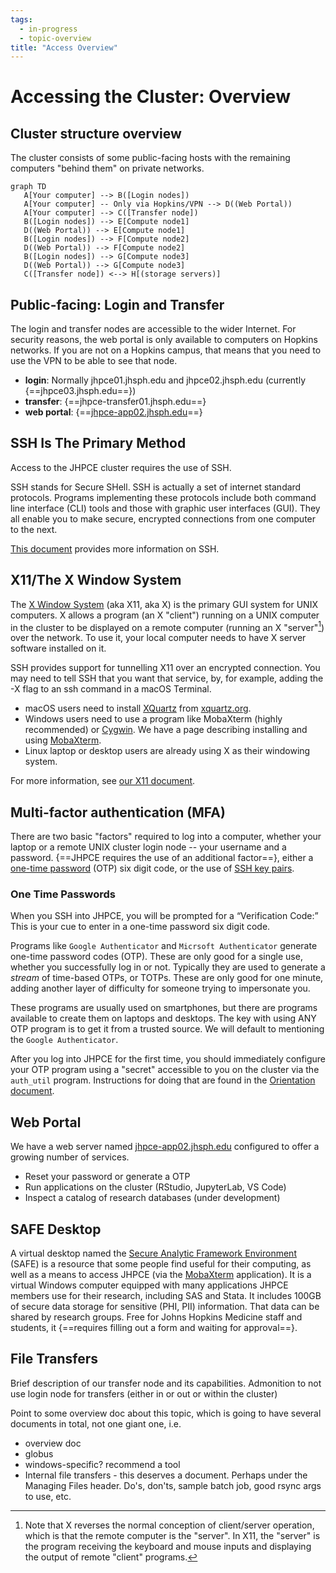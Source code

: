 ```yaml
---
tags:
  - in-progress
  - topic-overview
title: "Access Overview"
---
```


# Accessing the Cluster: Overview

## Cluster structure overview
The cluster consists of some public-facing hosts with the remaining computers "behind them" on private networks.

```mermaid
graph TD
   A[Your computer] --> B([Login nodes])
   A[Your computer] -- Only via Hopkins/VPN --> D((Web Portal))
   A[Your computer] --> C([Transfer node])
   B([Login nodes]) --> E[Compute node1]
   D((Web Portal)) --> E[Compute node1]
   B([Login nodes]) --> F[Compute node2]
   D((Web Portal)) --> F[Compute node2]
   B([Login nodes]) --> G[Compute node3]
   D((Web Portal)) --> G[Compute node3]
   C([Transfer node]) <--> H[(storage servers)]
```

## Public-facing: Login and Transfer 
The login and transfer nodes are accessible to the wider Internet. 
For security reasons, the web portal is only available to computers on Hopkins networks. If you are not on a Hopkins campus, that means that you need to use the VPN to be able to see that node.

* **login**: Normally jhpce01.jhsph.edu and jhpce02.jhsph.edu (currently {==jhpce03.jhsph.edu==})
* **transfer**: {==jhpce-transfer01.jhsph.edu==}
* **web portal**: {==[jhpce-app02.jhsph.edu](jhpce-app02.jhsph.edu)==}


## SSH Is The Primary Method
Access to the JHPCE cluster requires the use of SSH.

SSH stands for Secure SHell. SSH is actually a set of internet standard protocols. Programs implementing these protocols include both command line interface (CLI) tools and those with graphic user interfaces (GUI).  They all enable you to make secure, encrypted connections from one computer to the next.

[This document](ssh.md) provides more information on SSH.

## X11/The X Window System

The [X Window System](https://en.wikipedia.org/wiki/X_Window_System) (aka X11, aka X) is the primary GUI system for UNIX computers. X allows a program (an X "client") running on a UNIX computer in the cluster to be displayed on a remote computer (running an X "server"[^2]) over the network. To use it, your local computer needs to have X server software installed on it.

SSH provides support for tunnelling X11 over an encrypted connection. You may need to tell SSH that you want that service, by, for example, adding the -X flag to an ssh command in a macOS Terminal.

[^2]:Note that X reverses the normal conception of client/server operation, which is that the remote computer is the "server". In X11, the "server" is the program receiving the keyboard and mouse inputs and displaying the output of remote "client" programs.

- macOS users need to install [XQuartz](https://en.wikipedia.org/wiki/XQuartz) from [xquartz.org](https://www.xquartz.org).
- Windows users need to use a program like MobaXterm (highly recommended) or [Cygwin](https://en.wikipedia.org/wiki/Cygwin). We have a page describing installing and using [MobaXterm](mobaxterm.md).
- Linux laptop or desktop users are already using X as their windowing system.

For more information, see [our X11 document](x11.md).

## Multi-factor authentication (MFA)
There are two basic "factors" required to log into a computer, whether your laptop or a remote UNIX cluster login node -- your username and a password. {==JHPCE requires the use of an additional factor==}, either a [one-time password](ssh.md#one-time-passwords) (OTP) six digit code, or the use of [SSH key pairs](ssh.md#ssh-keys). 

### One Time Passwords
When you SSH into JHPCE, you will be prompted for a “Verification Code:” This is your cue to enter in a one-time password six digit code.

Programs like `Google Authenticator` and `Micrsoft Authenticator` generate one-time password codes (OTP). These are only good for a single use, whether you successfully log in or not. Typically they are used to generate a _stream_ of time-based OTPs, or TOTPs. These are only good for one minute, adding another layer of difficulty for someone trying to impersonate you.

These programs are usually used on smartphones, but there are programs available to create them on laptops and desktops. The key with using ANY OTP program is to get it from a trusted source. We will default to mentioning the `Google Authenticator`.

After you log into JHPCE for the first time, you should immediately configure your OTP program using a "secret" accessible to you on the cluster via the `auth_util` program. Instructions for doing that are found in the [Orientation document](../orient/images/latest-orient.pdf).

## Web Portal
We have a web server named [jhpce-app02.jhsph.edu](jhpce-app02.jhsph.edu) configured to offer a growing number of services.

* Reset your password or generate a OTP
* Run applications on the cluster (RStudio, JupyterLab, VS Code)
* Inspect a catalog of research databases (under development)

## SAFE Desktop
A virtual desktop named the [Secure Analytic Framework Environment](https://ictr.johnshopkins.edu/service/informatics/safe-desktop/) (SAFE) is a resource that some people find useful for their computing, as well as a means to access JHPCE (via the [MobaXterm](mobaxterm.md) application). It is a virtual Windows computer equipped with many applications JHPCE members use for their research, including SAS and Stata. It includes 100GB of secure data storage for sensitive (PHI, PII) information. That data can be shared by research groups. Free for Johns Hopkins Medicine staff and students, it {==requires filling out a form and waiting for approval==}.

## File Transfers
Brief description of our transfer node and its capabilities. Admonition to not use login node for transfers (either in or out or within the cluster)

Point to some overview doc about this topic, which is going to have several documents in total, not one giant one, i.e.

* overview doc
* globus
* windows-specific? recommend a tool
* Internal file transfers - this deserves a document. Perhaps under the Managing Files header. Do's, don'ts, sample batch job, good rsync args to use, etc.


